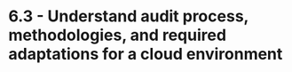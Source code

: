 # 6.3 - Understand audit process, methodologies, and required adaptations for a cloud environment



